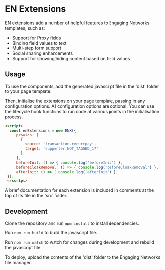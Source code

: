 # EN Extensions

EN extensions add a number of helpful features to Engaging Networks templates, such as:

- Support for Proxy fields
- Binding field values to text
- Multi-step form support
- Social sharing enhancements
- Support for showing/hiding content based on field values

## Usage

To use the components, add the generated javascript file in the 'dist' folder to your page template.

Then, initialise the extensions on your page template, passing in any configuration options. All configuration options are optional. You can use the lifecycle hook functions to run code at various points in the initialisation process.

```html
<script>
  const enExtensions = new ENX({
     proxies: [
       {
         source: 'transaction.recurrpay', 
         target: 'supporter.NOT_TAGGED_17'
       },
     ],
     beforeInit: () => { console.log('beforeInit') },
     beforeCloakRemoval: () => { console.log('beforeCloakRemoval') },
     afterInit: () => { console.log('afterInit') },
 });
 </script>
```
A brief documentation for each extension is included in comments at the top of its file in the 'src' folder.

## Development

Clone the repository and run `npm install` to install dependencies.

Run `npm run build` to build the javascript file.

Run `npm run watch` to watch for changes during development and rebuild the javascript file.

To deploy, upload the contents of the 'dist' folder to the Engaging Networks file manager.
